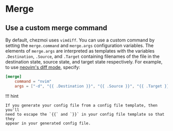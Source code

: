 # Merge

## Use a custom merge command

By default, chezmoi uses `vimdiff`. You can use a custom command by setting the
`merge.command` and `merge.args` configuration variables. The elements of
`merge.args` are interpreted as templates with the variables `.Destination`,
`.Source`, and `.Target` containing filenames of the file in the destination
state, source state, and target state respectively. For example, to use
[neovim's diff mode](https://neovim.io/doc/user/diff.html), specify:

```toml title="~/.config/chezmoi/chezmoi.toml"
[merge]
    command = "nvim"
    args = ["-d", "{{ .Destination }}", "{{ .Source }}", "{{ .Target }}"]
```

!!! hint

    If you generate your config file from a config file template, then you'll
    need to escape the `{{` and `}}` in your config file template so that they
    appear in your generated config file.
